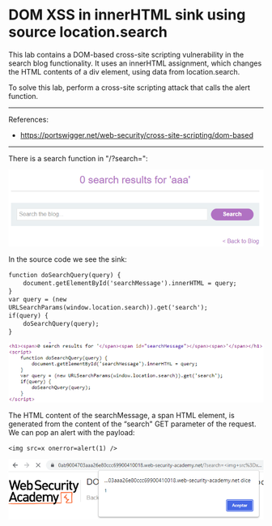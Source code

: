 
# DOM XSS in innerHTML sink using source location.search

This lab contains a DOM-based cross-site scripting vulnerability in the search blog functionality. It uses an innerHTML assignment, which changes the HTML contents of a div element, using data from location.search.

To solve this lab, perform a cross-site scripting attack that calls the alert function.

---------------------------------------------

References:

- https://portswigger.net/web-security/cross-site-scripting/dom-based

---------------------------------------------


There is a search function in "/?search=":



![img](images/DOM%20XSS%20in%20innerHTML%20sink%20using%20source%20location.search/1.png)


In the source code we see the sink:

```
function doSearchQuery(query) {
    document.getElementById('searchMessage').innerHTML = query;
}
var query = (new URLSearchParams(window.location.search)).get('search');
if(query) {
    doSearchQuery(query);
}
```



![img](images/DOM%20XSS%20in%20innerHTML%20sink%20using%20source%20location.search/2.png)


The HTML content of the searchMessage, a span HTML element, is generated from the content of the “search" GET parameter of the request. We can pop an alert with the payload:

```
<img src=x onerror=alert(1) />
```

![img](images/DOM%20XSS%20in%20innerHTML%20sink%20using%20source%20location.search/3.png)
